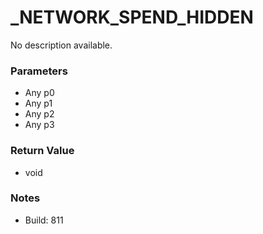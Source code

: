 # _NETWORK_SPEND_HIDDEN

No description available.

### Parameters
* Any p0
* Any p1
* Any p2
* Any p3

### Return Value
* void

### Notes
* Build: 811


